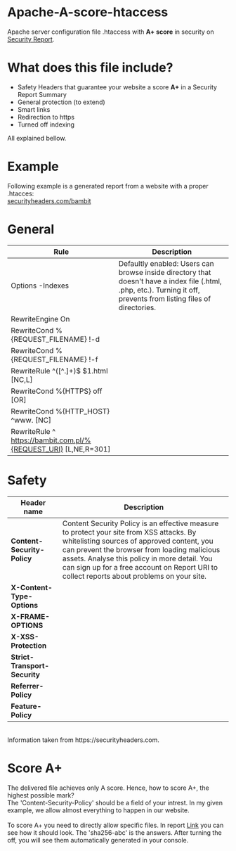 # Apache-A-score-htaccess
Apache server configuration file .htaccess with __A+ score__ in security on [Security Report](securityheaders.com).

# What does this file include?
- Safety Headers that guarantee your website a score __A+__ in a Security Report Summary
- General protection (to extend)
- Smart links
- Redirection to https
- Turned off indexing 

All explained bellow.

# Example
Following example is a generated report from a website with a proper .htacces:<br>
[securityheaders.com/bambit](https://securityheaders.com/?q=bambit.com.pl&followRedirects=on)

# General
| Rule | Description |
|-----------------------------------------------------------------|-------------|
| Options -Indexes | Defaultly enabled: Users can browse inside directory that doesn't have a index file (.html, .php, etc.). Turning it off, prevents from listing files of directories. |
| RewriteEngine On |  |
| RewriteCond %{REQUEST_FILENAME} !-d |  |
| RewriteCond %{REQUEST_FILENAME} !-f |  |
| RewriteRule ^([^\.]+)$ $1.html [NC,L] |  |
| RewriteCond %{HTTPS} off [OR] |  |
| RewriteCond %{HTTP_HOST} ^www\. [NC] |  |
| RewriteRule ^ https://bambit.com.pl/%{REQUEST_URI} [L,NE,R=301] |  |

# Safety
| __Header name__ | Description |
|---------------------------|-------------------------------------------------------------------------------------------------------------------------------------------------------------------------------------------------------------------------------------------------------------------------------------------------------------------------------------|
| __Content-Security-Policy__ | Content Security Policy is an effective measure to protect your site from XSS attacks. By whitelisting sources of approved content, you can prevent the browser from loading malicious assets. Analyse this policy in more detail. You can sign up for a free account on Report URI to collect reports about problems on your site. |
| __X-Content-Type-Options__ |  |
| __X-FRAME-OPTIONS__ |  |
| __X-XSS-Protection__ |  |
| __Strict-Transport-Security__ |  |
| __Referrer-Policy__ |  |
| __Feature-Policy__ |  |
<br>
Information taken from https://securityheaders.com.

# Score A+
The delivered file achieves only A score. Hence, how to score A+, the highest possible mark?<br>
The 'Content-Security-Policy' should be a field of your intrest. 
In my given example, we allow almost everything to happen in our website.<br><br>
To score A+ you need to directly allow specific files.
In report [Link](https://securityheaders.com/?q=bambit.com.pl&followRedirects=on) you can see how it should look.
The 'sha256-abc' is the answers. After turning the off, you will see them automatically generated in your console.

